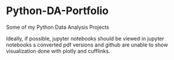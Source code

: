 # Python-DA-Portfolio
Some of my Python Data Analysis Projects

Ideally, if possible, jupyter notebooks should be viewed in jupyter notebooks s converted pdf versions and github are unable to show visualization done with plotly and cufflinks.
